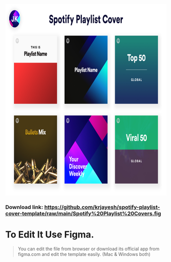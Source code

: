 <p align="center">
    <img height="600" src="https://raw.githubusercontent.com/krjayesh/spotify-playlist-cover-template/main/Sotify%20Playlist%20Cover.png">
    <br>
</p>

### Download link: https://github.com/krjayesh/spotify-playlist-cover-template/raw/main/Spotify%20Playlist%20Covers.fig
# To Edit It Use Figma.
> You can edit the file from browser or download its official app from figma.com and edit the
template easily. (Mac & Windows both)
